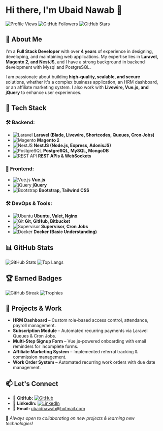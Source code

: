 # Hi there, I'm Ubaid Nawab 👋

![Profile Views](https://komarev.com/ghpvc/?username=ubaidnawab&color=blue) ![GitHub Followers](https://img.shields.io/github/followers/ubaidnawab?style=social) ![GitHub Stars](https://img.shields.io/github/stars/ubaidnawab?style=social)

## 🚀 About Me
I'm a **Full Stack Developer** with over **4 years** of experience in designing, developing, and maintaining web applications. My expertise lies in **Laravel, Magento 2, and NestJS**, and I have a strong background in backend development with Mysql and PostgreSQL.

I am passionate about building **high-quality, scalable, and secure** solutions, whether it's a complex business application, an HRM dashboard, or an affiliate marketing system. I also work with **Livewire, Vue.js, and jQuery** to enhance user experiences.

## 🔧 Tech Stack
### 🛠 Backend:
- ![Laravel](https://img.shields.io/badge/Laravel-FF2D20?style=flat&logo=laravel&logoColor=white) **Laravel (Blade, Livewire, Shortcodes, Queues, Cron Jobs)**
- ![Magento](https://img.shields.io/badge/Magento-EE672F?style=flat&logo=magento&logoColor=white) **Magento 2**
- ![NestJS](https://img.shields.io/badge/NestJS-E0234E?style=flat&logo=nestjs&logoColor=white) **NestJS (Node.js, Express, AdonisJS)**
- ![PostgreSQL](https://img.shields.io/badge/PostgreSQL-336791?style=flat&logo=postgresql&logoColor=white) **PostgreSQL, MySQL, MongoDB**
- ![REST API](https://img.shields.io/badge/REST%20API-02569B?style=flat&logo=api&logoColor=white) **REST APIs & WebSockets**

### 🎨 Frontend:
- ![Vue.js](https://img.shields.io/badge/Vue.js-4FC08D?style=flat&logo=vue.js&logoColor=white) **Vue.js**
- ![jQuery](https://img.shields.io/badge/jQuery-0769AD?style=flat&logo=jquery&logoColor=white) **jQuery**
- ![Bootstrap](https://img.shields.io/badge/Bootstrap-7952B3?style=flat&logo=bootstrap&logoColor=white) **Bootstrap, Tailwind CSS**

### 🛠 DevOps & Tools:
- ![Ubuntu](https://img.shields.io/badge/Ubuntu-E95420?style=flat&logo=ubuntu&logoColor=white) **Ubuntu, Valet, Nginx**
- ![Git](https://img.shields.io/badge/Git-F05032?style=flat&logo=git&logoColor=white) **Git, GitHub, Bitbucket**
- ![Supervisor](https://img.shields.io/badge/Supervisor-239120?style=flat) **Supervisor, Cron Jobs**
- ![Docker](https://img.shields.io/badge/Docker-2496ED?style=flat&logo=docker&logoColor=white) **Docker (Basic Understanding)**

## 📊 GitHub Stats
![GitHub Stats](https://github-readme-stats.vercel.app/api?username=ubaidnawab&show_icons=true&theme=radical)
![Top Langs](https://github-readme-stats.vercel.app/api/top-langs/?username=ubaidnawab&layout=compact&theme=radical)

## 🏆 Earned Badges
![GitHub Streak](https://github-readme-streak-stats.herokuapp.com/?user=ubaidnawab&theme=radical)
![Trophies](https://github-profile-trophy.vercel.app/?username=ubaidnawab&theme=radical&no-bg=true&no-frame=true)

## 💼 Projects & Work
- **HRM Dashboard** – Custom role-based access control, attendance, payroll management.
- **Subscription Module** – Automated recurring payments via Laravel Queues & Cron Jobs.
- **Multi-Step Signup Form** – Vue.js-powered onboarding with email reminders for incomplete forms.
- **Affiliate Marketing System** – Implemented referral tracking & commission management.
- **Work Order System** – Automated recurring work orders with due date management.

## 📫 Let's Connect
- 📌 **GitHub:** [![GitHub](https://img.shields.io/badge/GitHub-181717?style=flat&logo=github&logoColor=white)](https://github.com/ubaidnawab)
- 💼 **LinkedIn:** [![LinkedIn](https://img.shields.io/badge/LinkedIn-0077B5?style=flat&logo=linkedin&logoColor=white)](https://www.linkedin.com/in/ubaid-nawab-39108b120/)
- 📧 **Email:** ubaidnawab@hotmail.com

📌 _Always open to collaborating on new projects & learning new technologies!_
